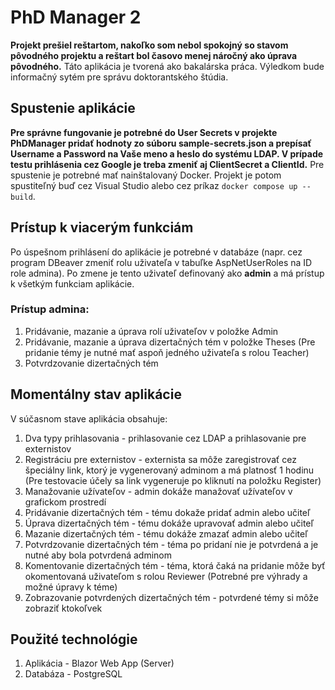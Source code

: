 # PhD Manager 2
**Projekt prešiel reštartom, nakoľko som nebol spokojný so stavom pôvodného projektu a reštart bol časovo menej náročný ako úprava pôvodného.**
Táto aplikácia je tvorená ako bakalárska práca. Výledkom bude informačný sytém pre správu doktorantského štúdia.

## Spustenie aplikácie
**Pre správne fungovanie je potrebné do User Secrets v projekte PhDManager pridať hodnoty zo súboru sample-secrets.json a prepísať Username a Password na Vaše meno a heslo do systému LDAP. V prípade testu prihlásenia cez Google je treba zmeniť aj ClientSecret a ClientId.**
Pre spustenie je potrebné mať nainštalovaný Docker. Projekt je potom spustiteľný buď cez Visual Studio alebo cez príkaz `docker compose up --build`.

## Prístup k viacerým funkciám
Po úspešnom prihlásení do aplikácie je potrebné v databáze (napr. cez program DBeaver zmeniť rolu uživateľa v tabuľke AspNetUserRoles na ID role admina). Po zmene je tento uživateľ definovaný ako **admin** a má prístup k všetkým funkciam aplikácie.
### Prístup admina:
1. Pridávanie, mazanie a úprava rolí uživateľov v položke Admin
2. Pridávanie, mazanie a úprava dizertačných tém v položke Theses (Pre pridanie témy je nutné mať aspoň jedného uživateľa s rolou Teacher)
3. Potvrdzovanie dizertačných tém

## Momentálny stav aplikácie
V súčasnom stave aplikácia obsahuje:
1. Dva typy prihlasovania - prihlasovanie cez LDAP a prihlasovanie pre externistov
2. Registráciu pre externistov - externista sa môže zaregistrovať cez špeciálny link, ktorý je vygenerovaný adminom a má platnosť 1 hodinu (Pre testovacie účely sa link vygeneruje po kliknutí na položku Register)
3. Manažovanie užívateľov - admin dokáže manažovať užívateľov v grafickom prostredí
4. Pridávanie dizertačných tém - tému dokaže pridať admin alebo učiteľ
5. Úprava dizertačných tém - tému dokáže upravovať admin alebo učiteľ
6. Mazanie dizertačných tém - tému dokáže zmazať admin alebo učiteľ
7. Potvrdzovanie dizertačných tém - téma po pridaní nie je potvrdená a je nutné aby bola potvrdená adminom
8. Komentovanie dizertačných tém - téma, ktorá čaká na pridanie môže byť okomentovaná uživateľom s rolou Reviewer (Potrebné pre výhrady a možné úpravy k téme)
9. Zobrazovanie potvrdených dizertačných tém - potvrdené témy si môže zobraziť ktokoľvek

## Použité technológie
1. Aplikácia - Blazor Web App (Server)
2. Databáza - PostgreSQL
